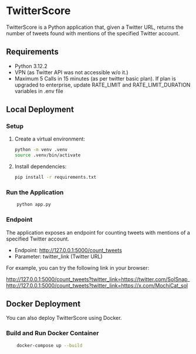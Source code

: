 # TwitterScore
TwitterScore is a Python application that, given a Twitter URL, returns the number of tweets found with mentions of the specified Twitter account.

## Requirements

- Python 3.12.2
- VPN (as Twitter API was not accessible w/o it.)
- Maximum 5 Calls in 15 minutes (as per twitter basic plan). If plan is upgraded to enterprise, update RATE_LIMIT and RATE_LIMIT_DURATION variables in .env file

## Local Deployment

### Setup

1. Create a virtual environment:

    ```bash
    python -m venv .venv
    source .venv/bin/activate
    ```

2. Install dependencies:

    ```bash
    pip install -r requirements.txt
    ```

### Run the Application
```bash
    python app.py  
```


### Endpoint
The application exposes an endpoint for counting tweets with mentions of a specified Twitter account.

- Endpoint: http://127.0.0.1:5000/count_tweets
- Parameter: twitter_link (Twitter URL)

For example, you can try the following link in your browser:

http://127.0.0.1:5000/count_tweets?twitter_link=https://twitter.com/SolSnap_
http://127.0.0.1:5000/count_tweets?twitter_link=https://x.com/MochiCat_sol


## Docker Deployment
You can also deploy TwitterScore using Docker.

### Build and Run Docker Container

```bash
    docker-compose up --build
```
   